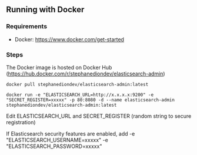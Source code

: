 ## Running with Docker

### Requirements

- Docker: https://www.docker.com/get-started

### Steps

The Docker image is hosted on Docker Hub (https://hub.docker.com/r/stephanediondev/elasticsearch-admin)

```
docker pull stephanediondev/elasticsearch-admin:latest

docker run -e "ELASTICSEARCH_URL=http://x.x.x.x:9200" -e "SECRET_REGISTER=xxxxx" -p 80:8080 -d --name elasticsearch-admin stephanediondev/elasticsearch-admin:latest
```

Edit ELASTICSEARCH_URL and SECRET_REGISTER (random string to secure registration)

If Elasticsearch security features are enabled, add -e "ELASTICSEARCH_USERNAME=xxxxx" -e "ELASTICSEARCH_PASSWORD=xxxxx"
